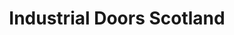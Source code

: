 ---
title: "Industrial Doors Scotland"
url: /edinburgh/industrial-doors-scotland/
shop: Baustoffe
---
